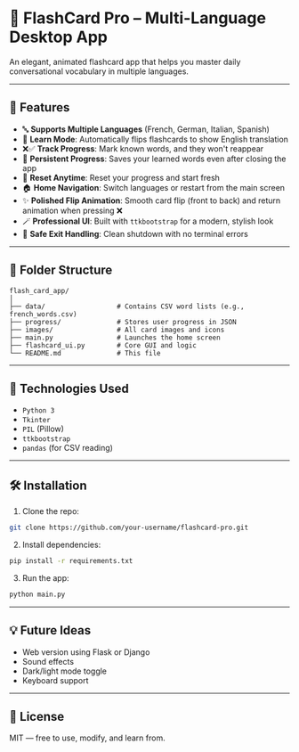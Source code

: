 # 🧠 FlashCard Pro – Multi-Language Desktop App

An elegant, animated flashcard app that helps you master daily conversational vocabulary in multiple languages.

---

## 🚀 Features

- 🔤 **Supports Multiple Languages** (French, German, Italian, Spanish)
- 🧠 **Learn Mode**: Automatically flips flashcards to show English translation
- ❌✅ **Track Progress**: Mark known words, and they won't reappear
- 💾 **Persistent Progress**: Saves your learned words even after closing the app
- 🔁 **Reset Anytime**: Reset your progress and start fresh
- 🏠 **Home Navigation**: Switch languages or restart from the main screen
- ✨ **Polished Flip Animation**: Smooth card flip (front to back) and return animation when pressing ❌
- 🪄 **Professional UI**: Built with `ttkbootstrap` for a modern, stylish look
- 🧯 **Safe Exit Handling**: Clean shutdown with no terminal errors

---

## 📂 Folder Structure

```
flash_card_app/
│
├── data/                  # Contains CSV word lists (e.g., french_words.csv)
├── progress/              # Stores user progress in JSON
├── images/                # All card images and icons
├── main.py                # Launches the home screen
├── flashcard_ui.py        # Core GUI and logic
└── README.md              # This file
```

---

## 🧪 Technologies Used

- `Python 3`
- `Tkinter`
- `PIL` (Pillow)
- `ttkbootstrap`
- `pandas` (for CSV reading)

---

## 🛠️ Installation

1. Clone the repo:
```bash
git clone https://github.com/your-username/flashcard-pro.git
```

2. Install dependencies:
```bash
pip install -r requirements.txt
```

3. Run the app:
```bash
python main.py
```

---

## 💡 Future Ideas

- Web version using Flask or Django
- Sound effects
- Dark/light mode toggle
- Keyboard support

---

## 📜 License

MIT — free to use, modify, and learn from.